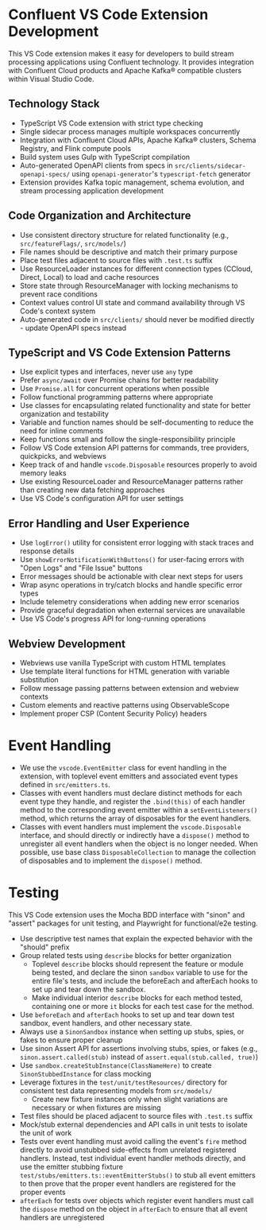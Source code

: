# Confluent VS Code Extension Development

This VS Code extension makes it easy for developers to build stream processing applications using
Confluent technology. It provides integration with Confluent Cloud products and Apache Kafka®
compatible clusters within Visual Studio Code.

## Technology Stack

- TypeScript VS Code extension with strict type checking
- Single sidecar process manages multiple workspaces concurrently
- Integration with Confluent Cloud APIs, Apache Kafka® clusters, Schema Registry, and Flink compute
  pools
- Build system uses Gulp with TypeScript compilation
- Auto-generated OpenAPI clients from specs in `src/clients/sidecar-openapi-specs/` using
  `openapi-generator`'s `typescript-fetch` generator
- Extension provides Kafka topic management, schema evolution, and stream processing application
  development

## Code Organization and Architecture

- Use consistent directory structure for related functionality (e.g., `src/featureFlags/`,
  `src/models/`)
- File names should be descriptive and match their primary purpose
- Place test files adjacent to source files with `.test.ts` suffix
- Use ResourceLoader instances for different connection types (CCloud, Direct, Local) to load and
  cache resources
- Store state through ResourceManager with locking mechanisms to prevent race conditions
- Context values control UI state and command availability through VS Code's context system
- Auto-generated code in `src/clients/` should never be modified directly - update OpenAPI specs
  instead

## TypeScript and VS Code Extension Patterns

- Use explicit types and interfaces, never use `any` type
- Prefer `async/await` over Promise chains for better readability
- Use `Promise.all` for concurrent operations when possible
- Follow functional programming patterns where appropriate
- Use classes for encapsulating related functionality and state for better organization and
  testability
- Variable and function names should be self-documenting to reduce the need for inline comments
- Keep functions small and follow the single-responsibility principle
- Follow VS Code extension API patterns for commands, tree providers, quickpicks, and webviews
- Keep track of and handle `vscode.Disposable` resources properly to avoid memory leaks
- Use existing ResourceLoader and ResourceManager patterns rather than creating new data fetching
  approaches
- Use VS Code's configuration API for user settings

## Error Handling and User Experience

- Use `logError()` utility for consistent error logging with stack traces and response details
- Use `showErrorNotificationWithButtons()` for user-facing errors with "Open Logs" and "File Issue"
  buttons
- Error messages should be actionable with clear next steps for users
- Wrap async operations in try/catch blocks and handle specific error types
- Include telemetry considerations when adding new error scenarios
- Provide graceful degradation when external services are unavailable
- Use VS Code's progress API for long-running operations

## Webview Development

- Webviews use vanilla TypeScript with custom HTML templates
- Use template literal functions for HTML generation with variable substitution
- Follow message passing patterns between extension and webview contexts
- Custom elements and reactive patterns using ObservableScope
- Implement proper CSP (Content Security Policy) headers


# Event Handling

- We use the `vscode.EventEmitter` class for event handling in the extension, with toplevel event
  emitters and associated event types defined in `src/emitters.ts`.
- Classes with event handlers must declare distinct methods for each event type they handle, and register the `.bind(this)` of each handler method to the corresponding event emitter within a `setEventListeners()` method, which returns the array of disposables for the event handlers.
- Classes with event handlers must implement the `vscode.Disposable` interface, and should directly or indirectly have a `dispose()` method to unregister all event handlers when the object is no longer needed. When possible, use base class `DisposableCollection` to manage the collection of disposables and to implement the `dispose()` method.

# Testing

This VS Code extension uses the Mocha BDD interface with "sinon" and "assert" packages for unit
testing, and Playwright for functional/e2e testing.

- Use descriptive test names that explain the expected behavior with the "should" prefix
- Group related tests using `describe` blocks for better organization
   - Toplevel `describe` blocks should represent the feature or module being tested, and declare the sinon `sandbox` variable to use for the entire file's tests, and include the beforeEach and afterEach hooks to set up and tear down the sandbox.
   - Make individual interior `describe` blocks for each method tested, containing one or more `it` blocks for each test case for the method.
- Use `beforeEach` and `afterEach` hooks to set up and tear down test sandbox, event handlers, and
  other necessary state.
- Always use a `SinonSandbox` instance when setting up stubs, spies, or fakes to ensure proper
  cleanup
- Use sinon Assert API for assertions involving stubs, spies, or fakes (e.g.,
  `sinon.assert.called(stub)` instead of `assert.equal(stub.called, true)`)
- Use `sandbox.createStubInstance(ClassNameHere)` to create `SinonStubbedInstance` for class mocking
- Leverage fixtures in the `test/unit/testResources/` directory for consistent test data
  representing models from `src/models/`
  - Create new fixture instances only when slight variations are necessary or when fixtures are
    missing
- Test files should be placed adjacent to source files with `.test.ts` suffix
- Mock/stub external dependencies and API calls in unit tests to isolate the unit of work
- Tests over event handling must avoid calling the event's `fire` method directly to avoid unstubbed side-effects from unrelated registered handlers.  Instead, test individual event handler methods directly, and use the emitter stubbing fixture `test/stubs/emitters.ts::eventEmitterStubs()` to stub all event emitters to then prove that the proper event handlers are registered for the proper events
- `afterEach` for tests over objects which register event handlers must call the `dispose` method on the object in `afterEach` to ensure that all event handlers are unregistered
